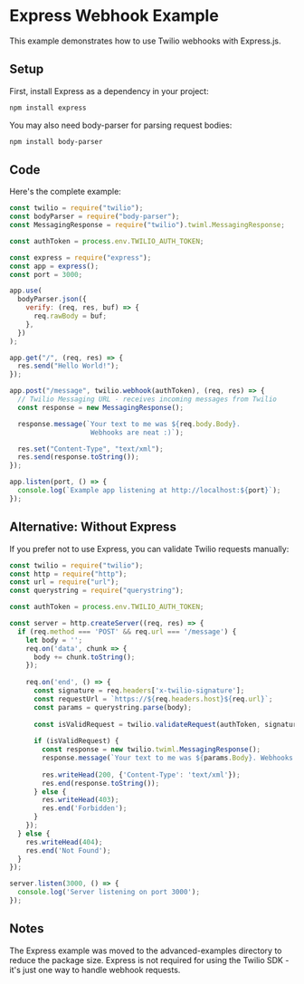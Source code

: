 # Express Webhook Example

This example demonstrates how to use Twilio webhooks with Express.js.

## Setup

First, install Express as a dependency in your project:

```bash
npm install express
```

You may also need body-parser for parsing request bodies:

```bash
npm install body-parser
```

## Code

Here's the complete example:

```javascript
const twilio = require("twilio");
const bodyParser = require("body-parser");
const MessagingResponse = require("twilio").twiml.MessagingResponse;

const authToken = process.env.TWILIO_AUTH_TOKEN;

const express = require("express");
const app = express();
const port = 3000;

app.use(
  bodyParser.json({
    verify: (req, res, buf) => {
      req.rawBody = buf;
    },
  })
);

app.get("/", (req, res) => {
  res.send("Hello World!");
});

app.post("/message", twilio.webhook(authToken), (req, res) => {
  // Twilio Messaging URL - receives incoming messages from Twilio
  const response = new MessagingResponse();

  response.message(`Your text to me was ${req.body.Body}.
                    Webhooks are neat :)`);

  res.set("Content-Type", "text/xml");
  res.send(response.toString());
});

app.listen(port, () => {
  console.log(`Example app listening at http://localhost:${port}`);
});
```

## Alternative: Without Express

If you prefer not to use Express, you can validate Twilio requests manually:

```javascript
const twilio = require("twilio");
const http = require("http");
const url = require("url");
const querystring = require("querystring");

const authToken = process.env.TWILIO_AUTH_TOKEN;

const server = http.createServer((req, res) => {
  if (req.method === 'POST' && req.url === '/message') {
    let body = '';
    req.on('data', chunk => {
      body += chunk.toString();
    });
    
    req.on('end', () => {
      const signature = req.headers['x-twilio-signature'];
      const requestUrl = `https://${req.headers.host}${req.url}`;
      const params = querystring.parse(body);
      
      const isValidRequest = twilio.validateRequest(authToken, signature, requestUrl, params);
      
      if (isValidRequest) {
        const response = new twilio.twiml.MessagingResponse();
        response.message(`Your text to me was ${params.Body}. Webhooks are neat :)`);
        
        res.writeHead(200, {'Content-Type': 'text/xml'});
        res.end(response.toString());
      } else {
        res.writeHead(403);
        res.end('Forbidden');
      }
    });
  } else {
    res.writeHead(404);
    res.end('Not Found');
  }
});

server.listen(3000, () => {
  console.log('Server listening on port 3000');
});
```

## Notes

The Express example was moved to the advanced-examples directory to reduce the package size. Express is not required for using the Twilio SDK - it's just one way to handle webhook requests.